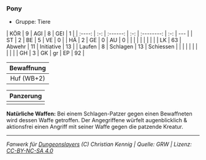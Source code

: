 ### Pony

- Gruppe: Tiere

|  KÖR   |  9  |   AGI    |  8  |    GEI     |  1  |
| :----: | :-: | :------: | :-: | :--------: | :-: | --- |
|   ST   |  2  |    BE    |  5  |     VE     |  0  |
|   HÄ   |  2  |    GE    |  0  |     AU     |  0  |
|        |     |          |     |            |     |     |
|   LK   | 63  |  Abwehr  | 11  | Initiative | 13  |
| Laufen |  8  | Schlagen | 13  | Schiessen  |     |
|        |     |          |     |            |     |     |
|   GH   |  3  |    GK    | gr  |     EP     | 92  |

| Bewaffnung |
| :--------: |
| Huf (WB+2) |

| Panzerung |
| :-------: |
|           |

**Natürliche Waffen:** Bei einem Schlagen-Patzer gegen einen Bewaffneten wird dessen Waffe getroffen. Der Angegriffene würfelt augenblicklich & aktionsfrei einen Angriff mit seiner Waffe gegen die patzende Kreatur.

---

_Fanwerk für [Dungeonslayers](https://www.dungeonslayers.net/) (C) Christian Kennig | Quelle: GRW | Lizenz: [CC-BY-NC-SA 4.0](https://creativecommons.org/licenses/by-nc-sa/4.0/deed.de)_
